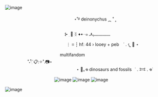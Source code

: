 ![image](https://github.com/user-attachments/assets/97c185d0-82ce-4d6d-8492-5ca505a6a955)


⠀ ⠀ ⠀ ⠀ ⠀ 　 　　　　  ⠀ 　 　　　 ⋆˚࿔  deinonychus  ⁔ ˚ ˳ 　

⠀ ⠀ ⠀ ⠀  ⠀ 　 　　　⠀ ⠀ 　 　 ⊱   ׅ 📼  ᛝ ✦•┈๑ ـــــــــــــــــــﮩ٨ـ 

 ⠀⠀ ⠀ ⠀⠀  ⠀ 　 　　　⠀ ⠀ 　 　 ⋮ ⌗ ┆ hf: 44 ›  looey + peb⠀  ˙ . 𐔌   🦖  ⋆
 

　　　　　 　 ⠀ 　 　　　 ⠀multifandom 　 　　　⠀ 　 　　　 ⠀ 　 　　　　˚˖𓍢ִ໋`📋:✧˚.📷⋆
 ⠀ 　 　　　 ⠀ 　 　　　 ⠀ 　 
 　　　⠀ 　　　⠀ 　　　⠀ 　　　⠀ 　　　⠀　　　⠀  　⋆ 🦴｡𖦹 dinosaurs  and fossils⠀˙ . 𐂯 . 𖦹˙

 ⠀  ⠀ 　 　　　　 　　　　![image](https://github.com/user-attachments/assets/d3c840c1-ea0c-4073-822a-971b7ad10d1d) ![image](https://github.com/user-attachments/assets/a48f3871-b0a6-4c02-ad4d-82d84433496e) ![image](https://github.com/user-attachments/assets/163306d6-1fbb-4168-8584-9c0bd6a38039)


![image](https://github.com/user-attachments/assets/54d1c392-d747-4502-ae28-1ad8b66e4522)






